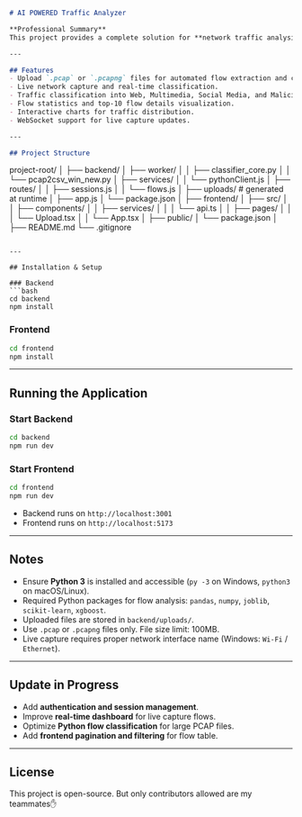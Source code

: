 ```markdown
# AI POWERED Traffic Analyzer

**Professional Summary**  
This project provides a complete solution for **network traffic analysis** using PCAP files. Users can upload packet capture files (`.pcap` / `.pcapng`) or perform live capture, and the system classifies network flows into categories like Web, Multimedia, Social Media, or Malicious using a Python-based XGBoost model. The platform includes a **React frontend** for interactive visualization and a **Node.js/Express backend** for file handling, analysis, and WebSocket-based live updates.

---

## Features
- Upload `.pcap` or `.pcapng` files for automated flow extraction and classification.
- Live network capture and real-time classification.
- Traffic classification into Web, Multimedia, Social Media, and Malicious categories.
- Flow statistics and top-10 flow details visualization.
- Interactive charts for traffic distribution.
- WebSocket support for live capture updates.

---

## Project Structure

```

project-root/
│
├── backend/
│   ├── worker/
│   │   ├── classifier\_core.py
│   │   └── pcap2csv\_win\_new\.py
│   ├── services/
│   │   └── pythonClient.js
│   ├── routes/
│   │   ├── sessions.js
│   │   └── flows.js
│   ├── uploads/         # generated at runtime
│   ├── app.js
│   └── package.json
│
├── frontend/
│   ├── src/
│   │   ├── components/
│   │   ├── services/
│   │   │   └── api.ts
│   │   ├── pages/
│   │   │   └── Upload.tsx
│   │   └── App.tsx
│   ├── public/
│   └── package.json
│
├── README.md
└── .gitignore

````

---

## Installation & Setup

### Backend
```bash
cd backend
npm install
````

### Frontend

```bash
cd frontend
npm install
```

---

## Running the Application

### Start Backend

```bash
cd backend
npm run dev
```

### Start Frontend

```bash
cd frontend
npm run dev
```

* Backend runs on `http://localhost:3001`
* Frontend runs on `http://localhost:5173`

---

## Notes

* Ensure **Python 3** is installed and accessible (`py -3` on Windows, `python3` on macOS/Linux).
* Required Python packages for flow analysis: `pandas`, `numpy`, `joblib`, `scikit-learn`, `xgboost`.
* Uploaded files are stored in `backend/uploads/`.
* Use `.pcap` or `.pcapng` files only. File size limit: 100MB.
* Live capture requires proper network interface name (Windows: `Wi-Fi` / `Ethernet`).

---

## Update in Progress

* Add **authentication and session management**.
* Improve **real-time dashboard** for live capture flows.
* Optimize **Python flow classification** for large PCAP files.
* Add **frontend pagination and filtering** for flow table.

---

## License

This project is open-source. But only contributors allowed are my teammates✋

```
```

